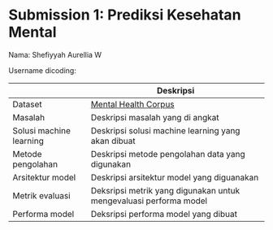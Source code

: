 # Submission 1: Prediksi Kesehatan Mental
Nama: Shefiyyah Aurellia W<BR>

Username dicoding:

| | Deskripsi |
| ----------- | ----------- |
| Dataset | [Mental Health Corpus](https://www.kaggle.com/datasets/reihanenamdari/mental-health-corpus) |
| Masalah | Deskripsi masalah yang di angkat |
| Solusi machine learning | Deskripsi solusi machine learning yang akan dibuat |
| Metode pengolahan | Deskripsi metode pengolahan data yang digunakan |
| Arsitektur model | Deskripsi arsitektur model yang diguanakan |
| Metrik evaluasi | Deksripsi metrik yang digunakan untuk mengevaluasi performa model |
| Performa model | Deksripsi performa model yang dibuat |
